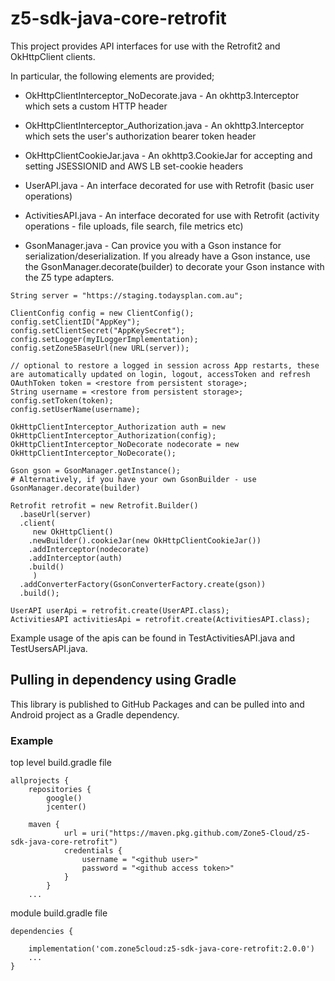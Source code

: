# z5-sdk-java-core-retrofit

This project provides API interfaces for use with the Retrofit2 and OkHttpClient clients.

In particular, the following elements are provided;

* OkHttpClientInterceptor_NoDecorate.java - An okhttp3.Interceptor which sets a custom HTTP header
* OkHttpClientInterceptor_Authorization.java - An okhttp3.Interceptor which sets the user's authorization bearer token header
* OkHttpClientCookieJar.java - An okhttp3.CookieJar for accepting and setting JSESSIONID and AWS LB set-cookie headers

* UserAPI.java - An interface decorated for use with Retrofit (basic user operations)
* ActivitiesAPI.java - An interface decorated for use with Retrofit (activity operations - file uploads, file search, file metrics etc)

* GsonManager.java - Can provice you with a Gson instance for serialization/deserialization. If you already have a Gson instance, use the GsonManager.decorate(builder) to decorate your Gson instance with the Z5 type adapters.

```
String server = "https://staging.todaysplan.com.au";

ClientConfig config = new ClientConfig();
config.setClientID("AppKey");
config.setClientSecret("AppKeySecret");
config.setLogger(myILoggerImplementation);
config.setZone5BaseUrl(new URL(server));

// optional to restore a logged in session across App restarts, these are automatically updated on login, logout, accessToken and refresh
OAuthToken token = <restore from persistent storage>;
String username = <restore from persistent storage>;
config.setToken(token);
config.setUserName(username);
        
OkHttpClientInterceptor_Authorization auth = new OkHttpClientInterceptor_Authorization(config);
OkHttpClientInterceptor_NoDecorate nodecorate = new OkHttpClientInterceptor_NoDecorate();
		
Gson gson = GsonManager.getInstance();
# Alternatively, if you have your own GsonBuilder - use GsonManager.decorate(builder)

Retrofit retrofit = new Retrofit.Builder()
  .baseUrl(server)
  .client(
     new OkHttpClient()
	.newBuilder().cookieJar(new OkHttpClientCookieJar())
	.addInterceptor(nodecorate)
 	.addInterceptor(auth)
	.build()
     )
  .addConverterFactory(GsonConverterFactory.create(gson))
  .build();

UserAPI userApi = retrofit.create(UserAPI.class);
ActivitiesAPI activitiesApi = retrofit.create(ActivitiesAPI.class);
```

Example usage of the apis can be found in TestActivitiesAPI.java and TestUsersAPI.java. 

## Pulling in dependency using Gradle

This library is published to GitHub Packages and can be pulled into and Android project as a Gradle dependency.

### Example
top level build.gradle file
```
allprojects {
    repositories {
        google()
        jcenter()

	maven {
            url = uri("https://maven.pkg.github.com/Zone5-Cloud/z5-sdk-java-core-retrofit")
            credentials {
                username = "<github user>"
                password = "<github access token>"
            }
        }
    ...
```
module build.gradle file
```
dependencies {

    implementation('com.zone5cloud:z5-sdk-java-core-retrofit:2.0.0')
    ...
}
```
